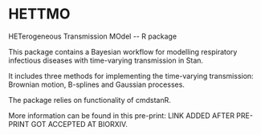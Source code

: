 # HETTMO
HETerogeneous Transmission MOdel -- R package

This package contains a Bayesian workflow for modelling respiratory infectious diseases with time-varying transmission in Stan. 

It includes three methods for implementing the time-varying transmission: Brownian motion, B-splines and Gaussian processes. 

The package relies on functionality of cmdstanR.

More information can be found in this pre-print: LINK ADDED AFTER PRE-PRINT GOT ACCEPTED AT BIORXIV. 
